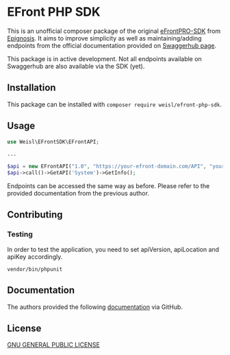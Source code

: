 # EFront PHP SDK

This is an unofficial composer package of the original [eFrontPRO-SDK](https://github.com/epignosis/efrontPRO-SDK/) from [Epignosis](https://www.epignosishq.com/). 
It aims to improve simplicity as well as maintaining/adding endpoints from the official documentation provided on [Swaggerhub page](https://app.swaggerhub.com/apis/Epignosis/Efront-API/1.0.0#/).

This package is in active development. 
Not all endpoints available on Swaggerhub are also available via the SDK (yet).

## Installation

This package can be installed with ```composer require weisl/efront-php-sdk```.

## Usage

```php
use Weisl\EFrontSDK\EFrontAPI;

...

$api = new EFrontAPI("1.0", "https://your-efront-domain.com/API", "your-api-key");
$api->call()->GetAPI('System')->GetInfo();

```

Endpoints can be accessed the same way as before. Please refer to the provided documentation from the previous author.

## Contributing

### Testing

In order to test the application, you need to set apiVersion, apiLocation and apiKey accordingly.

```vendor/bin/phpunit```

## Documentation

The authors provided the following [documentation](https://github.com/epignosis/efrontPRO-SDK/blob/master/Documentation/API%20Documentation.pdf) via GitHub.


## License

[GNU GENERAL PUBLIC LICENSE](https://github.com/kilianweisl/efront-php-sdk/blob/main/LICENSE.md)